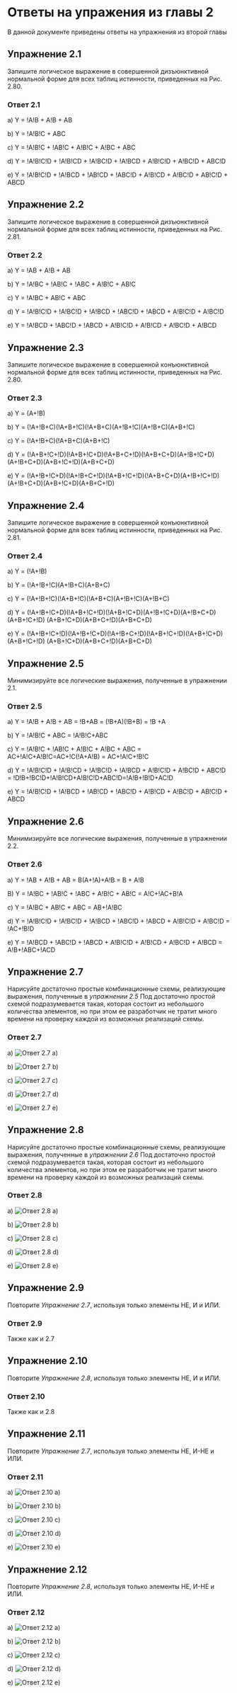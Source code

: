 # Ответы на упражения из главы 2

В данной документе приведены ответы на упражнения из второй главы

## Упражнение 2.1

Запишите логическое выражение в совершенной дизъюнктивной нормальной форме для
всех таблиц истинности, приведенных на Рис. 2.80.

### Ответ 2.1

a) Y = !A!B + A!B + AB

b) Y = !A!B!C + ABC

c) Y = !A!B!C + !AB!C + A!B!C + A!BC + ABC

d) Y = !A!B!C!D + !A!B!CD + !A!BC!D + !A!BCD + A!B!C!D + A!BC!D + ABC!D

e) Y = !A!B!C!D + !A!BCD + !AB!CD + !ABC!D + A!B!CD + A!BC!D + AB!C!D + ABCD

## Упражнение 2.2

Запишите логическое выражение в совершенной дизъюнктивной нормальной форме для
всех таблиц истинности, приведенных на Рис. 2.81.

### Ответ 2.2

a) Y = !AB + A!B + AB

b) Y = !A!BC + !AB!C + !ABC + A!B!C + AB!C

c) Y = !A!BC + AB!C + ABC

d) Y = !A!B!C!D + !A!BC!D + !A!BCD + !ABC!D + !ABCD + A!B!C!D + A!BC!D

e) Y = !A!BCD + !ABC!D + !ABCD + A!B!C!D + A!B!CD + A!BC!D + A!BCD

## Упражнение 2.3

Запишите логическое выражение в совершенной конъюнктивной нормальной форме для
всех таблиц истинности, приведенных на Рис. 2.80.

### Ответ 2.3

a) Y = (A+!B)

b) Y = (!A+!B+C)(!A+B+!C)(!A+B+C)(A+!B+!C)(A+!B+C)(A+B+!C)

c) Y = (!A+!B+C)(!A+B+C)(A+B+!C)

d) Y = (!A+B+!C+!D)(!A+B+!C+D)(!A+B+C+!D)(!A+B+C+D)(A+!B+!C+D)(A+!B+C+D)(A+B+!C+!D)(A+B+C+D)

e) Y = (!A+!B+!C+D)(!A+!B+C+!D)(!A+B+!C+!D)(!A+B+C+D)(A+!B+!C+!D)(A+!B+C+D)(A+B+!C+D)(A+B+C+!D)

## Упражнение 2.4

Запишите логическое выражение в совершенной конъюнктивной нормальной форме для
всех таблиц истинности, приведенных на Рис. 2.81.

### Ответ 2.4

a) Y = (!A+!B)

b) Y = (!A+!B+!C)(A+!B+C)(A+B+C)

c) Y = (!A+!B+!C)(!A+B+!C)(!A+B+C)(A+!B+!C)(A+!B+C)

d) Y = (!A+!B+!C+D)(!A+B+!C+!D)(!A+B+!C+D)(A+!B+!C+D)(A+!B+C+D)(A+B+!C+!D)
(A+B+!C+D)(A+B+C+!D)(A+B+C+D)

e) Y = (!A+!B+!C+!D)(!A+!B+!C+D)(!A+!B+C+!D)(!A+B+!C+!D)(!A+B+!C+D)(A+B+!C+!D)
(A+B+!C+D)(A+B+C+!D)(A+B+C+D)

## Упражнение 2.5

Минимизируйте все логические выражения, полученные в упражнении 2.1.

### Ответ 2.5


a) Y = !A!B + A!B + AB = !B+AB = (!B+A)(!B+B) = !B +A 

b) Y = !A!B!C + ABC = !A!B!C+ABC

c) Y = !A!B!C + !AB!C + A!B!C + A!BC + ABC = AC+!A!C+A!B!C=AC+!C(!A+A!B) = AC+!A!C+!B!C

d) Y = !A!B!C!D + !A!B!CD + !A!BC!D + !A!BCD + A!B!C!D + A!BC!D + ABC!D = !D!B+!BC!D+!A!B!CD+A!B!C!D+ABC!D=!A!B+!B!D+AC!D

e) Y = !A!B!C!D + !A!BCD + !AB!CD + !ABC!D + A!B!CD + A!BC!D + AB!C!D + ABCD 

## Упражнение 2.6

Минимизируйте все логические выражения, полученные в упражнении 2.2.

### Ответ 2.6

<!---
  решил при помощи сайта [https://www.emathhelp.net/en/calculators/discrete-mathematics/boolean-algebra-calculator/?f=%21A%21BCD%2B%21ABC%21D%2B%21ABCD%2BA%21B%21C%21D%2BA%21B%21CD%2BA%21BC%21D%2BA%21BCD] --->

a) Y = !AB + A!B + AB = B(A+!A)+A!B = B + A!B  

B) Y = !A!BC + !AB!C + !ABC + A!B!C + AB!C = A!C+!AC+B!A

c) Y = !A!BC + AB!C + ABC = AB+!A!BC

d) Y = !A!B!C!D + !A!BC!D + !A!BCD + !ABC!D + !ABCD + A!B!C!D + A!BC!D = !AC+!B!D

e) Y = !A!BCD + !ABC!D + !ABCD + A!B!C!D + A!B!CD + A!BC!D + A!BCD = A!B+!ABC+!ACD

## Упражнение 2.7

Нарисуйте достаточно простые комбинационные схемы, реализующие выражения,
полученные в *упражнении 2.5* Под достаточно простой схемой подразумевается
такая, которая состоит из небольшого количества элементов, но при этом ее
разработчик не тратит много времени на проверку каждой из возможных
реализаций схемы.

### Ответ 2.7

a) ![Ответ 2.7 a)](2_7_a.svg "Ответ 2.7 a)")

b) ![Ответ 2.7 b)](2_7_b.svg "Ответ 2.7 b)")

c) ![Ответ 2.7 c)](2_7_c.svg "Ответ 2.7 c)")

d) ![Ответ 2.7 d)](2_7_d.svg "Ответ 2.7 d)")

e) ![Ответ 2.7 e)](2_7_e.svg "Ответ 2.7 e)")

## Упражнение 2.8

Нарисуйте достаточно простые комбинационные схемы, реализующие выражения,
полученные в *упражнении 2.6* Под достаточно простой схемой подразумевается
такая, которая состоит из небольшого количества элементов, но при этом ее
разработчик не тратит много времени на проверку каждой из возможных
реализаций схемы.


### Ответ 2.8


a) ![Ответ 2.8 a)](2_8_a.svg "Ответ 2.8 a)")

b) ![Ответ 2.8 b)](2_8_b.svg "Ответ 2.8 b)")

c) ![Ответ 2.8 c)](2_8_c.svg "Ответ 2.8 c)")

d) ![Ответ 2.8 d)](2_8_d.svg "Ответ 2.8 d)")

e) ![Ответ 2.8 e)](2_8_e.svg "Ответ 2.8 e)")

## Упражнение 2.9

Повторите *Упражнение 2.7*, используя только элементы НЕ, И и ИЛИ.

### Ответ 2.9

Также как и 2.7

## Упражнение 2.10

Повторите *Упражнение 2.8*, используя только элементы НЕ, И и ИЛИ.

### Ответ 2.10

Также как и 2.8

## Упражнение 2.11

Повторите *Упражнение 2.7*, используя только элементы НЕ, И-НЕ и ИЛИ.

### Ответ 2.11

a) ![Ответ 2.10 a)](2_10_a.svg "Ответ 2.10 a)")

b) ![Ответ 2.10 b)](2_10_b.svg "Ответ 2.10 b)")

c) ![Ответ 2.10 c)](2_10_c.svg "Ответ 2.10 c)")

d) ![Ответ 2.10 d)](2_10_d.svg "Ответ 2.10 d)")

e) ![Ответ 2.10 e)](2_10_e.svg "Ответ 2.10 e)")

## Упражнение 2.12

Повторите *Упражнение 2.8*, используя только элементы НЕ, И-НЕ и ИЛИ.

### Ответ 2.12

a) ![Ответ 2.12 a)](2_12_a.svg "Ответ 2.12 a)")

b) ![Ответ 2.12 b)](2_12_b.svg "Ответ 2.12 b)")

c) ![Ответ 2.12 c)](2_12_c.svg "Ответ 2.12 c)")

d) ![Ответ 2.12 d)](2_12_d.svg "Ответ 2.12 d)")

e) ![Ответ 2.12 e)](2_12_e.svg "Ответ 2.12 e)")
